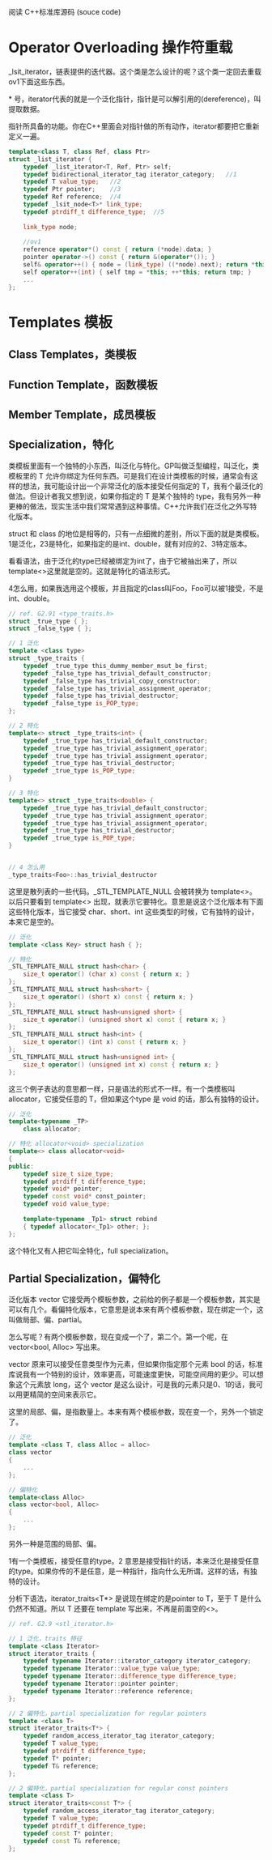 阅读 C++标准库源码 (souce code)

# Operator Overloading 操作符重载

_lsit_iterator，链表提供的迭代器。这个类是怎么设计的呢？这个类一定回去重载ov1下面这些东西。

\* 号，iterator代表的就是一个泛化指针，指针是可以解引用的(dereference)，叫提取数据。

指针所具备的功能。你在C++里面会对指针做的所有动作，iterator都要把它重新定义一遍。

```cpp
template<class T, class Ref, class Ptr>
struct _list_iterator {
    typedef _list_iterator<T, Ref, Ptr> self;
    typedef bidirectional_iterator_tag iterator_category;	//1
    typedef T value_type;	//2
    typedef Ptr pointer;	//3
    typedef Ref reference;	//4
    typedef _lsit_node<T>* link_type;
    typedef ptrdiff_t difference_type;	//5
    
    link_type node;
    
    //ov1
    reference operator*() const { return (*node).data; }
    pointer operator->() const { return &(operator*()); }
    self& operator++() { node = (link_type) ((*node).next); return *this; }
    self operator++(int) { self tmp = *this; ++*this; return tmp; }
    ...
};
```



# Templates 模板

## Class Templates，类模板



## Function Template，函数模板



## Member Template，成员模板



## Specialization，特化

类模板里面有一个独特的小东西，叫泛化与特化。GP叫做泛型编程，叫泛化，类模板里的 T 允许你绑定为任何东西。可是我们在设计类模板的时候，通常会有这样的想法，我可能设计出一个非常泛化的版本接受任何指定的 T，我有个最泛化的做法。但设计者我又想到说，如果你指定的 T 是某个独特的 type，我有另外一种更棒的做法，现实生活中我们常常遇到这种事情。C++允许我们在泛化之外写特化版本。

struct 和 class 的地位是相等的，只有一点细微的差别，所以下面的就是类模板。1是泛化，23是特化，如果指定的是int、double，就有对应的2、3特定版本。

看看语法，由于泛化的type已经被绑定为int了，由于它被抽出来了，所以template<>这里就是空的。这就是特化的语法形式。

4怎么用，如果我选用这个模板，并且指定的class叫Foo，Foo可以被1接受，不是int、double。

```cpp
// ref. G2.91 <type_traits.h>
struct _true_type { };
struct _false_type { };

// 1 泛化
template <class type>
struct _type_traits {
    typedef _true_type this_dummy_member_msut_be_first;
    typedef _false_type has_trivial_default_constructor;
    typedef _false_type has_trivial_copy_constructor;
    typedef _false_type has_trivial_assignment_operator;
    typedef _false_type has_trivial_destructor;
    typedef _false_type is_POP_type;
};

// 2 特化
template<> struct _type_traits<int> {
    typedef _true_type has_trivial_default_constructor;
    typedef _true_type has_trivial_assignment_operator;
    typedef _true_type has_trivial_assignment_operator;
    typedef _true_type has_trivial_destructor;
    typedef _true_type is_POP_type;
}

// 3 特化
template<> struct _type_traits<double> {
    typedef _true_type has_trivial_default_constructor;
    typedef _true_type has_trivial_assignment_operator;
    typedef _true_type has_trivial_assignment_operator;
    typedef _true_type has_trivial_destructor;
    typedef _true_type is_POP_type;
}


// 4 怎么用
_type_traits<Foo>::has_trivial_destructor
```

这里是散列表的一些代码。_STL_TEMPLATE_NULL 会被转换为 template<>。以后只要看到 template<> 出现，就表示它要特化。意思是说这个泛化版本有下面这些特化版本，当它接受 char、short、int 这些类型的时候，它有独特的设计，本来它是空的。

```cpp
// 泛化
template <class Key> struct hash { };

// 特化
_STL_TEMPLATE_NULL struct hash<char> {
    size_t operator() (char x) const { return x; }
};
_STL_TEMPLATE_NULL struct hash<short> {
    size_t operator() (short x) const { return x; }
};
_STL_TEMPLATE_NULL struct hash<unsigned short> {
    size_t operator() (unsigned short x) const { return x; }
};
_STL_TEMPLATE_NULL struct hash<int> {
    size_t operator() (int x) const { return x; }
};
_STL_TEMPLATE_NULL struct hash<unsigned int> {
    size_t operator() (unsigned int x) const { return x; }
};
```

这三个例子表达的意思都一样，只是语法的形式不一样。有一个类模板叫allocator，它接受任意的 T，但如果这个type 是 void 的话，那么有独特的设计。

```cpp
// 泛化
template<typename _TP>
	class allocator;

// 特化 allocator<void> specialization
template<> class allocator<void>
{
public:
    typedef size_t size_type;
    typedef ptrdiff_t difference_type;
    typedef void* pointer;
    typedef const void* const_pointer;
    typedef void value_type;
    
    template<typename _Tp1> struct rebind 
    { typedef allocator<_Tp1> other; };
};
```

这个特化又有人把它叫全特化，full specialization。

## Partial Specialization，偏特化

泛化版本 vector 它接受两个模板参数，之前给的例子都是一个模板参数，其实是可以有几个。看偏特化版本，它意思是说本来有两个模板参数，现在绑定一个，这叫做局部、偏、partial。

怎么写呢？有两个模板参数，现在变成一个了，第二个。第一个呢，在 vector<bool, Alloc> 写出来。

vector 原来可以接受任意类型作为元素，但如果你指定那个元素 bool 的话，标准库说我有一个特别的设计，效率更高，可能速度更快，可能空间用的更少。可以想象这个元素放 long，这个 vector 是这么设计，可是我的元素只是0、1的话，我可以用更精简的空间来表示它。

这里的局部、偏，是指数量上。本来有两个模板参数，现在变一个，另外一个锁定了。

```cpp
// 泛化
template <class T, class Alloc = alloc>
class vector
{
    ...
};

// 偏特化
template<class Alloc>
class vector<bool, Alloc>
{
    ...
};
```

另外一种是范围的局部、偏。

1有一个类模板，接受任意的type。2 意思是接受指针的话，本来泛化是接受任意的type。如果你传的不是任意，是一种指针，指向什么无所谓。这样的话，有独特的设计。

分析下语法，iterator_traits<T*> 是说现在绑定的是pointer to T，至于 T 是什么仍然不知道。所以 T 还要在 template <class T> 写出来，不再是前面空的<>。

```cpp
// ref. G2.9 <stl_iterator.h>

// 1 泛化，traits 特征
template <class Iterator>
struct iterator_traits {
    typedef typename Iterator::iterator_category iterator_category;
    typedef typename Iterator::value_type value_type;
    typedef typename Iterator::difference_type difference_type;
    typedef typename Iterator::pointer pointer;
    typedef typename Iterator::reference reference;
};

// 2 偏特化，partial specialization for regular pointers
template <class T>
struct iterator_traits<T*> {
    typedef random_access_iterator_tag iterator_category;
    typedef T value_type;
    typedef ptrdiff_t difference_type;
    typedef T* pointer;
    typedef T& reference;
};

// 2 偏特化，partial specialization for regular const pointers
template <class T>
struct iterator_traits<const T*> {
    typedef random_access_iterator_tag iterator_category;
    typedef T value_type;
    typedef ptrdiff_t difference_type;
    typedef const T* pointer;
    typedef const T& reference;
};

```

